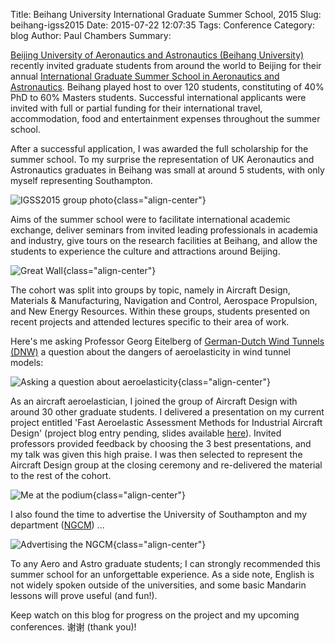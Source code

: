Title: Beihang University International Graduate Summer School, 2015
Slug: beihang-igss2015
Date: 2015-07-22 12:07:35
Tags: Conference
Category: blog
Author: Paul Chambers
Summary: 

[Beijing University of Aeronautics and Astronautics (Beihang University)](http://ev.buaa.edu.cn/) recently invited graduate students from around the world to Beijing for their annual [International Graduate Summer School in Aeronautics and Astronautics](http://igss.buaa.edu.cn/info/1045/1025.htm). Beihang played host to over 120 students, constituting of 40% PhD to 60% Masters students. Successful international applicants were invited with full or partial funding for their international travel, accommodation, food and entertainment expenses throughout the summer school.

After a successful application, I was awarded the full scholarship for the summer school. To my surprise the representation of UK Aeronautics and Astronautics graduates in Beihang was small at around 5 students, with only myself representing Southampton.

![IGSS2015 group photo]({filename}/images/articles/2015-07-22-group.jpg){class="align-center"}

Aims of the summer school were to facilitate international academic exchange, deliver seminars from invited leading professionals in academia and industry, give tours on the research facilities at Beihang, and allow the students to experience the culture and attractions around Beijing.

![Great Wall]({filename}/images/articles/2015-07-22-wall.jpg){class="align-center"}

The cohort was split into groups by topic, namely in Aircraft Design, Materials & Manufacturing, Navigation and Control, Aerospace Propulsion, and New Energy Resources. Within these groups, students presented on recent projects and attended lectures specific to their area of work.

Here's me asking Professor Georg Eitelberg of [German-Dutch Wind Tunnels (DNW)](https://www.dnw.aero/) a question about the dangers of aeroelasticity in wind tunnel models:

![Asking a question about aeroelasticity]({filename}/images/articles/2015-07-22-question.jpg){class="align-center"}

As an aircraft aeroelastician, I joined the group of Aircraft Design with around 30 other graduate students. I delivered a presentation on my current project entitled 'Fast Aeroelastic Assessment Methods for Industrial Aircraft Design' (project blog entry pending, slides available [here]({filename}/downloads/Beihang_IGSS.pdf)). Invited professors provided feedback by choosing the 3 best presentations, and my talk was given this high praise. I was then selected to represent the Aircraft Design group at the closing ceremony and re-delivered the material to the rest of the cohort.

![Me at the podium]({filename}/images/articles/2015-07-22-talk.jpg){class="align-center"}

I also found the time to advertise the University of Southampton and my department ([NGCM](http://www.ngcm.soton.ac.uk/)) ...

![Advertising the NGCM]({filename}/images/articles/2015-07-22-advert.jpg){class="align-center"}

To any Aero and Astro graduate students; I can strongly recommended this summer school for an unforgettable experience. As a side note, English is not widely spoken outside of the universities, and some basic Mandarin lessons will prove useful (and fun!).

Keep watch on this blog for progress on the project and my upcoming conferences. 谢谢 (thank you)!